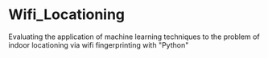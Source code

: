 # Wifi_Locationing
Evaluating the application of machine learning techniques to the problem of indoor locationing via wifi fingerprinting with "Python"
